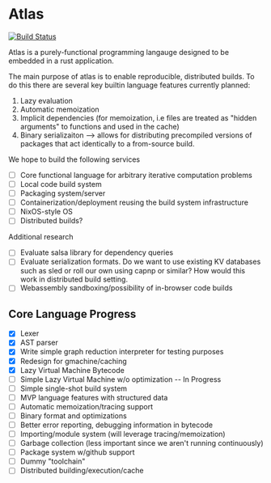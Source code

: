 # Atlas

[![Build Status](https://github.com/atlas-language/atlas-core/actions/workflows/rust.yml/badge.svg)](https://github.com/atlas-language/atlas-core/actions/workflows/rust.yml)


Atlas is a purely-functional programming langauge designed to be embedded in a rust application.

The main purpose of atlas is to enable reproducible, distributed builds. To do this there are several key builtin language features currently planned:
  1) Lazy evaluation
  2) Automatic memoization
  3) Implicit dependencies (for memoization, i.e files are treated as "hidden arguments" to functions and used in the cache)
  4) Binary serializaiton 
      --> allows for distributing precompiled versions of packages that act identically to a from-source build.

We hope to build the following services
 - [ ] Core functional language for arbitrary iterative computation problems
 - [ ] Local code build system
 - [ ] Packaging system/server
 - [ ] Containerization/deployment reusing the build system infrastructure
 - [ ] NixOS-style OS
 - [ ] Distributed builds?

Additional research
 - [ ] Evaluate salsa library for dependency queries
 - [ ] Evaluate serialization formats. Do we want to use existing KV databases such as sled or roll our own using capnp or similar? How would this work in distributed build setting.
 - [ ] Webassembly sandboxing/possibility of in-browser code builds

## Core Language Progress
- [x] Lexer
- [x] AST parser
- [x] Write simple graph reduction interpreter for testing purposes
- [x] Redesign for gmachine/caching
- [x] Lazy Virtual Machine Bytecode
- [ ] Simple Lazy Virtual Machine w/o optimization -- In Progress
- [ ] Simple single-shot build system
- [ ] MVP language features with structured data
- [ ] Automatic memoization/tracing support
- [ ] Binary format and optimizations
- [ ] Better error reporting, debugging information in bytecode
- [ ] Importing/module system (will leverage tracing/memoization)
- [ ] Garbage collection (less important since we aren't running continuously)
- [ ] Package system w/github support
- [ ] Dummy "toolchain"
- [ ] Distributed building/execution/cache
